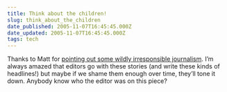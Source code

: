 ```yaml
---
title: Think about the children!
slug: think_about_the_children
date_published: 2005-11-07T16:45:45.000Z
date_updated: 2005-11-07T16:45:45.000Z
tags: tech
---
```


Thanks to Matt for [pointing out some wildly irresponsible journalism](http://a.wholelottanothing.org/2005/11/google_kills_ch.html). I’m always amazed that editors go with these stories (and write these kinds of headlines!) but maybe if we shame them enough over time, they’ll tone it down. Anybody know who the editor was on this piece?
